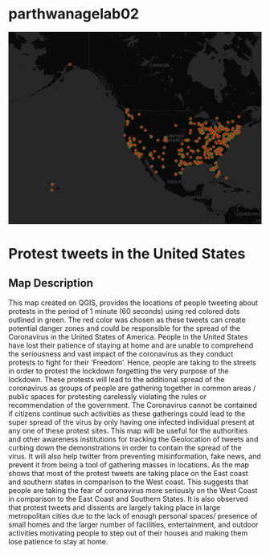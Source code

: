 # parthwanagelab02

![](img/lab02mapimage.png)

# Protest tweets in the United States
## Map Description
This map created on QGIS, provides the locations of people tweeting about protests in the period of 1 minute (60 seconds) using red colored dots outlined in green. The red color was chosen as these tweets can create potential danger zones and could be responsible for the spread of the Coronavirus in the United States of America.
	People in the United States have lost their patience of staying at home and are unable to comprehend the seriousness and vast impact of the coronavirus as they conduct protests to fight for their ‘Freedom’. Hence, people are taking to the streets in order to protest the lockdown forgetting the very purpose of the lockdown. These protests will lead to the additional spread of the coronavirus as groups of people are gathering together in common areas / public spaces for protesting carelessly violating the rules or recommendation of the government. The Coronavirus cannot be contained if citizens continue such activities as these gatherings could lead to the super spread of the virus by only having one infected individual present at any one of these protest sites.
	This map will be useful for the authorities and other awareness institutions for tracking the Geolocation of tweets and curbing down the demonstrations in order to contain the spread of the virus. It will also help twitter from preventing misinformation, fake news, and prevent it from being a tool of gathering masses in locations. As the map shows that most of the protest tweets are taking place on the East coast and southern states in comparison to the West coast. This suggests that people are taking the fear of coronavirus more seriously on the West Coast in comparison to the East Coast and Southern States. It is also observed that protest tweets and dissents are largely taking place in large metropolitan cities due to the lack of enough personal spaces/ presence of small homes and the larger number of facilities, entertainment, and outdoor activities motivating people to step out of their houses and making them lose patience to stay at home.
